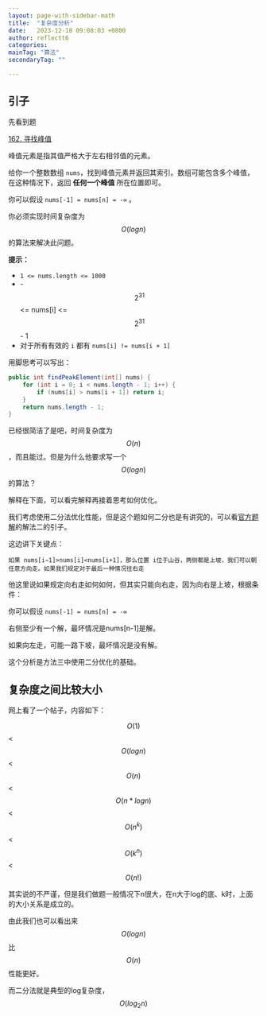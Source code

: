 ```yaml
---
layout: page-with-sidebar-math
title:  "复杂度分析"
date:   2023-12-18 09:08:03 +0800
author: reflectt6
categories: 
mainTag: "算法"
secondaryTag: ""

---
```


## 引子

先看到题

[162. 寻找峰值](https://leetcode.cn/problems/find-peak-element/)

峰值元素是指其值严格大于左右相邻值的元素。

给你一个整数数组 `nums`，找到峰值元素并返回其索引。数组可能包含多个峰值，在这种情况下，返回 **任何一个峰值** 所在位置即可。

你可以假设 `nums[-1] = nums[n] = -∞` 。

你必须实现时间复杂度为$$O(logn)$$ 的算法来解决此问题。

**提示：**

- `1 <= nums.length <= 1000`
- -$$2^{31}$$ <= nums[i] <= $$2^{31}$$ - 1
- 对于所有有效的 `i` 都有 `nums[i] != nums[i + 1]`

用脚思考可以写出：

```java
public int findPeakElement(int[] nums) {
    for (int i = 0; i < nums.length - 1; i++) {
        if (nums[i] > nums[i + 1]) return i;
    }
    return nums.length - 1;
}
```

已经很简洁了是吧，时间复杂度为$$O(n)$$，而且能过。但是为什么他要求写一个$$O(log n)$$的算法？

解释在下面，可以看完解释再接着思考如何优化。

我们考虑使用二分法优化性能，但是这个题如何二分也是有讲究的，可以看[官方题解](https://leetcode.cn/problems/find-peak-element/solutions/998152/xun-zhao-feng-zhi-by-leetcode-solution-96sj/)的解法二的引子。

这边讲下关键点：

`如果 nums[i−1]>nums[i]<nums[i+1]，那么位置 i位于山谷，两侧都是上坡，我们可以朝任意方向走。如果我们规定对于最后一种情况往右走`

他这里说如果规定向右走如何如何，但其实只能向右走，因为向右是上坡，根据条件：

你可以假设 `nums[-1] = nums[n] = -∞` 

右侧至少有一个解，最坏情况是nums[n-1]是解。

如果向左走，可能一路下坡，最坏情况是没有解。

这个分析是方法三中使用二分优化的基础。



## 复杂度之间比较大小

网上看了一个帖子，内容如下：

$$O(1)$$ < $$O(log n)$$ < $$O(n)$$ < $$O(n * log n)$$ < $$O(n^k)$$ < $$O(k^n)$$ < $$O(n!)$$

其实说的不严谨，但是我们做题一般情况下n很大，在n大于log的底、k时，上面的大小关系是成立的。

由此我们也可以看出来$$O(log n)$$比$$O(n)$$性能更好。

而二分法就是典型的log复杂度，$$O(log_2n)$$
